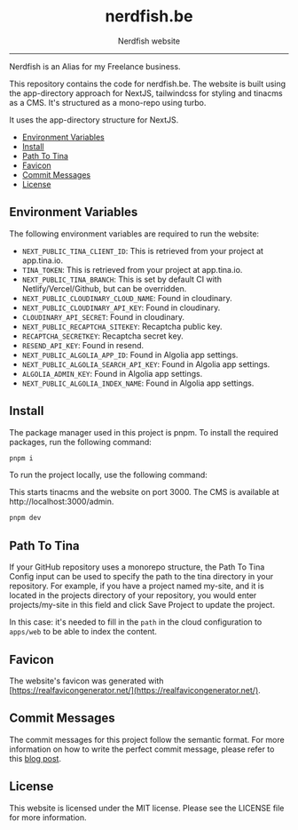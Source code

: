 <div align="center">
<h1>nerdfish.be</h1>

<p>Nerdfish website</p>
</div>

---

Nerdfish is an Alias for my Freelance business.

This repository contains the code for nerdfish.be. The website is built using
the app-directory approach for NextJS, tailwindcss for styling and tinacms as a
CMS. It's structured as a mono-repo using turbo.

It uses the app-directory structure for NextJS.

<!-- START doctoc generated TOC please keep comment here to allow auto update -->
<!-- DON'T EDIT THIS SECTION, INSTEAD RE-RUN doctoc TO UPDATE -->

- [Environment Variables](#environment-variables)
- [Install](#install)
- [Path To Tina](#path-to-tina)
- [Favicon](#favicon)
- [Commit Messages](#commit-messages)
- [License](#license)

<!-- END doctoc generated TOC please keep comment here to allow auto update -->

## Environment Variables

The following environment variables are required to run the website:

- `NEXT_PUBLIC_TINA_CLIENT_ID`: This is retrieved from your project at
  app.tina.io.
- `TINA_TOKEN`: This is retrieved from your project at app.tina.io.
- `NEXT_PUBLIC_TINA_BRANCH`: This is set by default CI with
  Netlify/Vercel/Github, but can be overridden.
- `NEXT_PUBLIC_CLOUDINARY_CLOUD_NAME`: Found in cloudinary.
- `NEXT_PUBLIC_CLOUDINARY_API_KEY`: Found in cloudinary.
- `CLOUDINARY_API_SECRET`: Found in cloudinary.
- `NEXT_PUBLIC_RECAPTCHA_SITEKEY`: Recaptcha public key.
- `RECAPTCHA_SECRETKEY`: Recaptcha secret key.
- `RESEND_API_KEY`: Found in resend.
- `NEXT_PUBLIC_ALGOLIA_APP_ID`: Found in Algolia app settings.
- `NEXT_PUBLIC_ALGOLIA_SEARCH_API_KEY`: Found in Algolia app settings.
- `ALGOLIA_ADMIN_KEY`: Found in Algolia app settings.
- `NEXT_PUBLIC_ALGOLIA_INDEX_NAME`: Found in Algolia app settings.

## Install

The package manager used in this project is pnpm. To install the required
packages, run the following command:

```bash
pnpm i
```

To run the project locally, use the following command:

This starts tinacms and the website on port 3000. The CMS is available at
http://localhost:3000/admin.

```bash
pnpm dev
```

## Path To Tina

If your GitHub repository uses a monorepo structure, the Path To Tina Config
input can be used to specify the path to the tina directory in your repository.
For example, if you have a project named my-site, and it is located in the
projects directory of your repository, you would enter projects/my-site in this
field and click Save Project to update the project.

In this case: it's needed to fill in the `path` in the cloud configuration to
`apps/web` to be able to index the content.

## Favicon

The website's favicon was generated with
[https://realfavicongenerator.net/](https://realfavicongenerator.net/).

## Commit Messages

The commit messages for this project follow the semantic format. For more
information on how to write the perfect commit message, please refer to this
[blog post](https://www.nerdfish.be/blog/2022/02/writing-the-perfect-git-commit-message).

## License

This website is licensed under the MIT license. Please see the LICENSE file for
more information.
